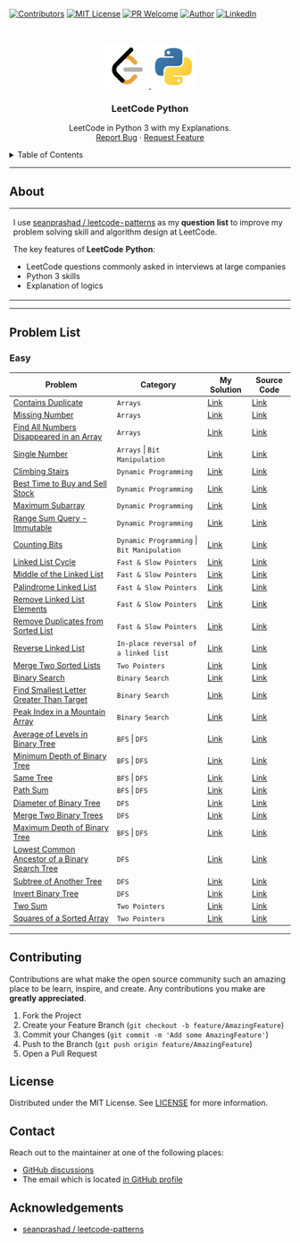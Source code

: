 [![Contributors][contributors-shield]][contributors-url]
[![MIT License][license-shield]][license-url]
[![PR Welcome][pr-welcome-shield]](#contributing)
[![Author][author-shield]][author-url]
[![LinkedIn][linkedin-shield]][linkedin-url]

<!-- PROJECT LOGO -->
<br />
<p align="center">
  <a href="https://github.com/windsuzu/leetcode-python">
    <img src="images/leetcode.png" alt="leetcode" width="80" height="80">
    <img src="images/python.png" alt="python" width="80" height="80">
  </a>

  <h3 align="center">LeetCode Python</h3>

  <p align="center">
    LeetCode in Python 3 with my Explanations.
    <br />
    <a href="https://github.com/windsuzu/leetcode-python/issues">Report Bug</a>
    ·
    <a href="https://github.com/windsuzu/leetcode-python/issues">Request Feature</a>
  </p>
</p>


<details>
<summary>Table of Contents</summary>

* [About](#about)
* [Problem List](#problem-list)
  * [Easy](#easy)
* [Contributing](#contributing)
* [License](#license)
* [Contact](#contact)
* [Acknowledgements](#acknowledgements)

</details>

---

## About

<table>
<tr>
<td>

I use [seanprashad / leetcode-patterns](https://github.com/SeanPrashad/leetcode-patterns) as my **question list** to improve my problem solving skill and algorithm design at LeetCode.

The key features of **LeetCode Python**:

- LeetCode questions commonly asked in interviews at large companies
- Python 3 skills
- Explanation of logics

</td>
</tr>
</table>

---

## Problem List

### Easy

| Problem                                                                                            | Category                                    | My Solution                                              | Source Code                                              |
| -------------------------------------------------------------------------------------------------- | ------------------------------------------- | -------------------------------------------------------- | -------------------------------------------------------- |
| [Contains Duplicate][p-contains-duplicate]                                                         | `Arrays`                                    | [Link][d-contains-duplicate]                             | [Link][c-contains-duplicate]                             |
| [Missing Number][p-missing-number]                                                                 | `Arrays`                                    | [Link][d-missing-number]                                 | [Link][c-missing-number]                                 |
| [Find All Numbers Disappeared in an Array][p-find-all-numbers-disappeared-in-an-array]             | `Arrays`                                    | [Link][d-find-all-numbers-disappeared-in-an-array]       | [Link][c-find-all-numbers-disappeared-in-an-array]       |
| [Single Number][p-single-number]                                                                   | `Arrays` \| `Bit Manipulation`              | [Link][d-single-number]                                  | [Link][c-single-number]                                  |
| [Climbing Stairs][p-climbing-stairs]                                                               | `Dynamic Programming`                       | [Link][d-climbing-stairs]                                | [Link][c-climbing-stairs]                                |
| [Best Time to Buy and Sell Stock][p-best-time-to-buy-and-sell-stock]                               | `Dynamic Programming`                       | [Link][d-best-time-to-buy-and-sell-stock]                | [Link][c-best-time-to-buy-and-sell-stock]                |
| [Maximum Subarray][p-maximum-subarray]                                                             | `Dynamic Programming`                       | [Link][d-maximum-subarray]                               | [Link][c-maximum-subarray]                               |
| [Range Sum Query - Immutable][p-range-sum-query]                                                   | `Dynamic Programming`                       | [Link][d-range-sum-query]                                | [Link][c-range-sum-query]                                |
| [Counting Bits][p-counting-bits]                                                                   | `Dynamic Programming` \| `Bit Manipulation` | [Link][d-counting-bits]                                  | [Link][c-counting-bits]                                  |
| [Linked List Cycle][p-linked-list-cycle]                                                           | `Fast & Slow Pointers`                      | [Link][d-linked-list-cycle]                              | [Link][c-linked-list-cycle]                              |
| [Middle of the Linked List][p-middle-of-the-linked-list]                                           | `Fast & Slow Pointers`                      | [Link][d-middle-of-the-linked-list]                      | [Link][c-middle-of-the-linked-list]                      |
| [Palindrome Linked List][p-palindrome-linked-list]                                                 | `Fast & Slow Pointers`                      | [Link][d-palindrome-linked-list]                         | [Link][c-palindrome-linked-list]                         |
| [Remove Linked List Elements][p-remove-linked-list-elements]                                       | `Fast & Slow Pointers`                      | [Link][d-remove-linked-list-elements]                    | [Link][c-remove-linked-list-elements]                    |
| [Remove Duplicates from Sorted List][p-remove-duplicates-from-sorted-list]                         | `Fast & Slow Pointers`                      | [Link][d-remove-duplicates-from-sorted-list]             | [Link][c-remove-duplicates-from-sorted-list]             |
| [Reverse Linked List][p-reverse-linked-list]                                                       | `In-place reversal of a linked list`        | [Link][d-reverse-linked-list]                            | [Link][c-reverse-linked-list]                            |
| [Merge Two Sorted Lists][p-merge-two-sorted-lists]                                                 | `Two Pointers`                              | [Link][d-merge-two-sorted-lists]                         | [Link][c-merge-two-sorted-lists]                         |
| [Binary Search][p-binary-search]                                                                   | `Binary Search`                             | [Link][d-binary-search]                                  | [Link][c-binary-search]                                  |
| [Find Smallest Letter Greater Than Target][p-find-smallest-letter-greater-than-target]             | `Binary Search`                             | [Link][d-find-smallest-letter-greater-than-target]       | [Link][c-find-smallest-letter-greater-than-target]       |
| [Peak Index in a Mountain Array][p-peak-index-in-a-mountain-array]                                 | `Binary Search`                             | [Link][d-peak-index-in-a-mountain-array]                 | [Link][c-peak-index-in-a-mountain-array]                 |
| [Average of Levels in Binary Tree][p-average-of-levels-in-binary-tree]                             | `BFS` \| `DFS`                              | [Link][d-average-of-levels-in-binary-tree]               | [Link][c-average-of-levels-in-binary-tree]               |
| [Minimum Depth of Binary Tree][p-minimum-depth-of-binary-tree]                                     | `BFS` \| `DFS`                              | [Link][d-minimum-depth-of-binary-tree]                   | [Link][c-minimum-depth-of-binary-tree]                   |
| [Same Tree][p-same-tree]                                                                           | `BFS` \| `DFS`                              | [Link][d-same-tree]                                      | [Link][c-same-tree]                                      |
| [Path Sum][p-path-sum]                                                                             | `BFS` \| `DFS`                              | [Link][d-path-sum]                                       | [Link][c-path-sum]                                       |
| [Diameter of Binary Tree][p-diameter-of-binary-tree]                                               | `DFS`                                       | [Link][d-diameter-of-binary-tree]                        | [Link][c-diameter-of-binary-tree]                        |
| [Merge Two Binary Trees][p-merge-two-binary-trees]                                                 | `DFS`                                       | [Link][d-merge-two-binary-trees]                         | [Link][c-merge-two-binary-trees]                         |
| [Maximum Depth of Binary Tree][p-maximum-depth-of-binary-tree]                                     | `BFS` \| `DFS`                              | [Link][d-maximum-depth-of-binary-tree]                   | [Link][c-maximum-depth-of-binary-tree]                   |
| [Lowest Common Ancestor of a Binary Search Tree][p-lowest-common-ancestor-of-a-binary-search-tree] | `DFS`                                       | [Link][d-lowest-common-ancestor-of-a-binary-search-tree] | [Link][c-lowest-common-ancestor-of-a-binary-search-tree] |
| [Subtree of Another Tree][p-subtree-of-another-tree]                                               | `DFS`                                       | [Link][d-subtree-of-another-tree]                        | [Link][c-subtree-of-another-tree]                        |
| [Invert Binary Tree][p-invert-binary-tree]                                                         | `DFS`                                       | [Link][d-invert-binary-tree]                             | [Link][c-invert-binary-tree]                             |
| [Two Sum][p-two-sum]                                                                               | `Two Pointers`                              | [Link][d-two-sum]                                        | [Link][c-two-sum]                                        |
| [Squares of a Sorted Array][p-squares-of-a-sorted-array]                                           | `Two Pointers`                              | [Link][d-squares-of-a-sorted-array]                      | [Link][c-squares-of-a-sorted-array]                      |

---

## Contributing

Contributions are what make the open source community such an amazing place to be learn, inspire, and create. Any contributions you make are **greatly appreciated**.

1. Fork the Project
2. Create your Feature Branch (`git checkout -b feature/AmazingFeature`)
3. Commit your Changes (`git commit -m 'Add some AmazingFeature'`)
4. Push to the Branch (`git push origin feature/AmazingFeature`)
5. Open a Pull Request

## License

Distributed under the MIT License. See [LICENSE](https://github.com/windsuzu/leetcode-python/blob/main/LICENSE) for more information.

## Contact

Reach out to the maintainer at one of the following places:

* [GitHub discussions](https://github.com/windsuzu/leetcode-python/discussions)
* The email which is located [in GitHub profile](https://github.com/windsuzu)


## Acknowledgements

* [seanprashad / leetcode-patterns](https://github.com/SeanPrashad/leetcode-patterns)


[contributors-shield]: https://img.shields.io/github/contributors/windsuzu/leetcode-python.svg?style=for-the-badge
[contributors-url]: https://github.com/windsuzu/leetcode-python/graphs/contributors
[issues-shield]: https://img.shields.io/github/issues/windsuzu/leetcode-python.svg?style=for-the-badge
[issues-url]: https://github.com/windsuzu/leetcode-python/issues
[license-shield]: https://img.shields.io/github/license/windsuzu/leetcode-python.svg?style=for-the-badge&label=license
[license-url]: https://github.com/windsuzu/leetcode-python/blob/main/LICENSE.txt
[linkedin-shield]: https://img.shields.io/badge/-LinkedIn-black.svg?style=for-the-badge&logo=linkedin&colorB=555
[linkedin-url]: https://linkedin.com/in/windsuzu
[pr-welcome-shield]: https://shields.io/badge/PRs-Welcome-ff69b4?style=for-the-badge
[author-shield]: https://shields.io/badge/Made_with_%E2%9D%A4_by-windsuzu-F4A92F?style=for-the-badge
[author-url]: https://github.com/windsuzu


<!-- Problem Ref -->
[p-contains-duplicate]: https://leetcode.com/problems/contains-duplicate/
[p-missing-number]: https://leetcode.com/problems/missing-number/
[p-find-all-numbers-disappeared-in-an-array]: https://leetcode.com/problems/find-all-numbers-disappeared-in-an-array/
[p-single-number]: https://leetcode.com/problems/single-number/
[p-climbing-stairs]: https://leetcode.com/problems/climbing-stairs/
[p-best-time-to-buy-and-sell-stock]: https://leetcode.com/problems/best-time-to-buy-and-sell-stock/
[p-maximum-subarray]: https://leetcode.com/problems/maximum-subarray/
[p-range-sum-query]: https://leetcode.com/problems/range-sum-query-immutable/
[p-counting-bits]: https://leetcode.com/problems/counting-bits/
[p-linked-list-cycle]: https://leetcode.com/problems/linked-list-cycle/
[p-middle-of-the-linked-list]: https://leetcode.com/problems/middle-of-the-linked-list/
[p-palindrome-linked-list]: https://leetcode.com/problems/palindrome-linked-list/
[p-remove-linked-list-elements]: https://leetcode.com/problems/remove-linked-list-elements/
[p-remove-duplicates-from-sorted-list]: https://leetcode.com/problems/remove-duplicates-from-sorted-list/
[p-reverse-linked-list]: https://leetcode.com/problems/reverse-linked-list/
[p-merge-two-sorted-lists]: https://leetcode.com/problems/merge-two-sorted-lists/
[p-binary-search]: https://leetcode.com/problems/binary-search/
[p-find-smallest-letter-greater-than-target]: https://leetcode.com/problems/find-smallest-letter-greater-than-target
[p-peak-index-in-a-mountain-array]: https://leetcode.com/problems/peak-index-in-a-mountain-array/
[p-average-of-levels-in-binary-tree]: https://leetcode.com/problems/average-of-levels-in-binary-tree/
[p-minimum-depth-of-binary-tree]: https://leetcode.com/problems/minimum-depth-of-binary-tree/
[p-same-tree]: https://leetcode.com/problems/same-tree/
[p-path-sum]: https://leetcode.com/problems/path-sum/
[p-diameter-of-binary-tree]: https://leetcode.com/problems/diameter-of-binary-tree/
[p-merge-two-binary-trees]: https://leetcode.com/problems/merge-two-binary-trees/
[p-maximum-depth-of-binary-tree]: https://leetcode.com/problems/maximum-depth-of-binary-tree/
[p-lowest-common-ancestor-of-a-binary-search-tree]: https://leetcode.com/problems/lowest-common-ancestor-of-a-binary-search-tree/
[p-subtree-of-another-tree]: https://leetcode.com/problems/subtree-of-another-tree
[p-invert-binary-tree]: https://leetcode.com/problems/invert-binary-tree/
[p-two-sum]: https://leetcode.com/problems/two-sum/
[p-squares-of-a-sorted-array]: https://leetcode.com/problems/squares-of-a-sorted-array/

<!-- Discuss Ref -->
[d-contains-duplicate]: https://leetcode.com/problems/contains-duplicate/discuss/1382394/Python-3-or-Compare-the-size!
[d-missing-number]: https://leetcode.com/problems/missing-number/discuss/1382390/Python-3-or-O(1)-space-or-O(n)-time
[d-find-all-numbers-disappeared-in-an-array]: https://leetcode.com/problems/find-all-numbers-disappeared-in-an-array/discuss/1384686/Python-3-or-Easy-Solution-using-Set
[d-single-number]: https://leetcode.com/problems/single-number/discuss/1387175/Python-3-or-XOR-Explanation
[d-climbing-stairs]: https://leetcode.com/problems/climbing-stairs/discuss/1388999/Python-3-or-Dynamic-Programming
[d-best-time-to-buy-and-sell-stock]: https://leetcode.com/problems/best-time-to-buy-and-sell-stock/discuss/1391460/Python-3-or-KEEP-the-lowest-and-COMPARE-the-profit-!
[d-maximum-subarray]: https://leetcode.com/problems/maximum-subarray/discuss/1392524/Python-3-or-O(n)-Time-or-O(1)-Space
[d-range-sum-query]: https://leetcode.com/problems/range-sum-query-immutable/discuss/1394672/Python-3-or-Cumulative-Sum
[d-counting-bits]: https://leetcode.com/problems/counting-bits/discuss/1396851/Python-3-or-99-Faster-or-91-Less-Memory
[d-linked-list-cycle]: https://leetcode.com/problems/linked-list-cycle/discuss/1398839/Python-3-or-Assign-numbers
[d-middle-of-the-linked-list]: https://leetcode.com/problems/middle-of-the-linked-list/discuss/1400749/Python-3-or-Two-Pointers
[d-palindrome-linked-list]: https://leetcode.com/problems/palindrome-linked-list/discuss/1402628/Python-3-or-Traverse-but-with-Generator-and-List-Comprehension
[d-remove-linked-list-elements]: https://leetcode.com/problems/remove-linked-list-elements/discuss/1404517/Python-3
[d-remove-duplicates-from-sorted-list]: https://leetcode.com/problems/remove-duplicates-from-sorted-list/discuss/1406407/Python-3-or-Connect-distinct-nodes
[d-reverse-linked-list]: https://leetcode.com/problems/reverse-linked-list/discuss/1408600/Python-3-or-Stacking-on-top
[d-merge-two-sorted-lists]: https://leetcode.com/problems/merge-two-sorted-lists/discuss/1410592/Python-3-or-Iterative
[d-binary-search]: https://leetcode.com/problems/binary-search/discuss/1412936/Python-3
[d-find-smallest-letter-greater-than-target]: https://leetcode.com/problems/find-smallest-letter-greater-than-target/discuss/1415083/Python-3-or-ASCII-and-Loop
[d-peak-index-in-a-mountain-array]: https://leetcode.com/problems/peak-index-in-a-mountain-array/discuss/1417139/Python-3-or-Binary-Search
[d-average-of-levels-in-binary-tree]: https://leetcode.com/problems/average-of-levels-in-binary-tree/discuss/1419598/Python-3-or-BFS-or-99.97-faster
[d-minimum-depth-of-binary-tree]: https://leetcode.com/problems/minimum-depth-of-binary-tree/discuss/1421461/Python-3-or-BFS-or-Iterative
[d-same-tree]: https://leetcode.com/problems/same-tree/discuss/1422581/Python-3-or-Iterative-or-BFS
[d-path-sum]: https://leetcode.com/problems/path-sum/discuss/1425031/Python-3-or-BFS-or-Iterative
[d-diameter-of-binary-tree]: https://leetcode.com/problems/diameter-of-binary-tree/discuss/1427361/Python-3-or-DFS
[d-merge-two-binary-trees]: https://leetcode.com/problems/merge-two-binary-trees/discuss/1434844/Python-3-or-DFS
[d-maximum-depth-of-binary-tree]: https://leetcode.com/problems/maximum-depth-of-binary-tree/discuss/1436076/Python-3-or-BFS-or-No-recursive
[d-lowest-common-ancestor-of-a-binary-search-tree]: https://leetcode.com/problems/lowest-common-ancestor-of-a-binary-search-tree/discuss/1438026/Python-3-or-Utilizing-the-feature-of-BST
[d-subtree-of-another-tree]: https://leetcode.com/problems/subtree-of-another-tree/discuss/1440266/Python-3-or-Recursive
[d-invert-binary-tree]: https://leetcode.com/problems/invert-binary-tree/discuss/1441714/Python-3-or-Recursive
[d-two-sum]: https://leetcode.com/problems/two-sum/discuss/1443400/Python-3or-Dictionary-or-O(n)
[d-squares-of-a-sorted-array]: https://leetcode.com/problems/squares-of-a-sorted-array/discuss/1447790/Python-3-or-2-Methods-or-Sorted-or-Two-Pointers

<!-- Code Ref -->
[c-contains-duplicate]: easy/contains-duplicate.py
[c-missing-number]: easy/missing-number.py
[c-find-all-numbers-disappeared-in-an-array]: easy/find-all-numbers-disappeared-in-an-array.py
[c-single-number]: easy/single-number.py
[c-climbing-stairs]: easy/climbing-stairs.py
[c-best-time-to-buy-and-sell-stock]: easy/best-time-to-buy-and-sell-stock.py
[c-maximum-subarray]: easy/maximum-subarray.py
[c-range-sum-query]: easy/range_sum_query-immutable.py
[c-counting-bits]: easy/counting-bits.py
[c-linked-list-cycle]: easy/linked-list-cycle.py
[c-middle-of-the-linked-list]: easy/middle-of-the-linked-list.py
[c-palindrome-linked-list]: easy/palindrome-linked-list.py
[c-remove-linked-list-elements]: easy/remove-linked-list-elements.py
[c-remove-duplicates-from-sorted-list]: easy/remove-duplicates-from-sorted-list.py
[c-reverse-linked-list]: easy/reverse-linked-list.py
[c-merge-two-sorted-lists]: easy/merge-two-sorted-lists.py
[c-binary-search]: easy/binary-search.py
[c-find-smallest-letter-greater-than-target]: easy/find-smallest-letter-greater-than-target.py
[c-peak-index-in-a-mountain-array]: easy/peak-index-in-a-mountain-array.py
[c-average-of-levels-in-binary-tree]: easy/average-of-levels-in-binary-tree.py
[c-minimum-depth-of-binary-tree]: easy/minimum-depth-of-binary-tree.py
[c-same-tree]: easy/same-tree.py
[c-path-sum]: easy/path-sum.py
[c-diameter-of-binary-tree]: easy/diameter-of-binary-tree.py
[c-merge-two-binary-trees]: easy/merge-two-binary-trees.py
[c-maximum-depth-of-binary-tree]: easy/maximum-depth-of-binary-tree.py
[c-lowest-common-ancestor-of-a-binary-search-tree]: easy/lowest-common-ancestor-of-a-binary-search-tree.py
[c-subtree-of-another-tree]: easy/subtree-of-another-tree.py
[c-invert-binary-tree]: easy/invert-binary-tree.py
[c-two-sum]: easy/two-sum.py
[c-squares-of-a-sorted-array]: easy/squares-of-a-sorted-array.py
